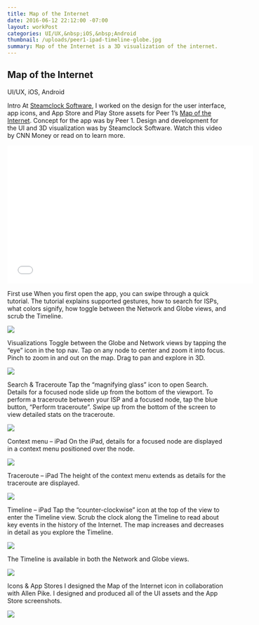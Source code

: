 ```yaml
---
title: Map of the Internet
date: 2016-06-12 22:12:00 -07:00
layout: workPost
categories: UI/UX,&nbsp;iOS,&nbsp;Android
thumbnail: /uploads/peer1-ipad-timeline-globe.jpg
summary: Map of the Internet is a 3D visualization of the internet.
---
```

<article class="lh-copy">
	<div class="vh-100 dt w-100 bg-black pt5 pb6 bb b--black-10" style="background:url(/uploads/peer1-map-of-the-internet-cover.jpg) no-repeat center; background-size: cover;">
    	<div class="dtc v-mid">
      		<h1 class="fl f1 f-subheadline-l measure lh-title fw7 mb0 bg-white pt1 pb2 pr0 pl3 pl4-ns pr4-ns">Map of the Internet</h1>
      		<p class="fl cl measure f5 i bg-white pv0 pr2 pl3 pl4-ns">UI/UX, iOS, Android</p>
    	</div>
	</div>

<div class="cf">
    <div class="fl w-100 w-40-l">
    	<p class="pa3 pa4-ns mv0">
    	<span class="db f3 b lh-title">Intro</span>
    	At <a href="http://www.steamclock.com/" target="_blank">Steamclock Software</a>, I worked on the design for the user interface, app icons, and App Store and Play Store assets for Peer 1’s <a href="https://itunes.apple.com/us/app/map-internet-by-peer-1-hosting/id605924222?ls=1&mt=8" target="_blank">Map of the Internet</a>. Concept for the app was by Peer 1. Design and development for the UI and 3D visualization was by Steamclock Software. Watch this video by <span class="fw7">CNN Money</span> or read on to learn more.</p>
	</div>
	<div class="fl w-100 w-60-l pr4-l">
		<div class="vendor mt4-l"><iframe src="//www.youtube.com/embed/1YdBsoh4lp8" width="560" height="315" frameborder="0"> </iframe></div>
	</div>
</div>

<div class="cf">
    <div class="fl w-100 w-40-l">
    	<p class="pa3 pa4-ns mv0">
    	<span class="db f3 b lh-title">First use</span>
    	When you first open the app, you can swipe through a quick tutorial. The tutorial explains supported gestures, how to search for ISPs, what colors signify, how toggle between the Network and Globe views, and scrub the Timeline.</p>
	</div>
	<div class="fl w-100 w-60-l pr4-l">
		<img class="w-100 mt4-l ba b--black-10" src="/uploads/peer1-iphone-firstuse.jpg"/>
	</div>
</div>

<div class="cf">
    <div class="fl w-100 w-40-l">
    	<p class="pa3 pa4-ns mv0">
    	<span class="db f3 b lh-title">Visualizations</span>
    	Toggle between the Globe and Network views by tapping the “eye” icon in the top nav. Tap on any node to center and zoom it into focus. Pinch to zoom in and out on the map. Drag to pan and explore in 3D.</p>
	</div>
	<div class="fl w-100 w-60-l pr4-l">
		<img class="w-100 mt4-l ba b--black-10" src="/uploads/peer1-iphone-globe-3dgrid-node.jpg"/>
	</div>
</div>

<div class="cf">
    <div class="fl w-100 w-40-l">
    	<p class="pa3 pa4-ns mv0">
    	<span class="db f3 b lh-title">Search &amp; Traceroute</span>
    	Tap the “magnifying glass” icon to open Search. Details for a focused node slide up from the bottom of the viewport. To perform a traceroute between your ISP and a focused node, tap the blue button, “Perform traceroute”. Swipe up from the bottom of the screen to view detailed stats on the traceroute.</p>
	</div>
	<div class="fl w-100 w-60-l pr4-l">
		<img class="w-100 mt4-l ba b--black-10" src="/uploads/peer1-iphone-search-traceroute-results.jpg"/>
	</div>
</div>

<div class="cf">
    <div class="fl w-100 w-40-l">
    	<p class="pa3 pa4-ns mv0">
    	<span class="db f3 b lh-title">Context menu – iPad</span>
    	On the iPad, details for a focused node are displayed in a context menu positioned over the node.</p>
	</div>
	<div class="fl w-100 w-60-l pr4-l">
		<img class="w-100 mt4-l ba b--black-10" src="/uploads/peer1-ipad-node.jpg"/>
	</div>
</div>

<div class="cf">
    <div class="fl w-100 w-40-l">
    	<p class="pa3 pa4-ns mv0">
    	<span class="db f3 b lh-title">Traceroute – iPad</span>
    	The height of the context menu extends as details for the traceroute are displayed.</p>
	</div>
	<div class="fl w-100 w-60-l pr4-l">
		<img class="w-100 mt4-l ba b--black-10" src="/uploads/peer1-ipad-traceroute.jpg"/>
	</div>
</div>

<div class="cf">
    <div class="fl w-100 w-40-l">
    	<p class="pa3 pa4-ns mv0">
    	<span class="db f3 b lh-title">Timeline – iPad</span>
    	Tap the “counter-clockwise” icon at the top of the view to enter the Timeline view. Scrub the clock along the Timeline to read about key events in the history of the Internet. The map increases and decreases in detail as you explore the Timeline.</p>
	</div>
	<div class="fl w-100 w-60-l pr4-l">
		<img class="w-100 mt4-l ba b--black-10" src="/uploads/peer1-ipad-timeline.jpg"/>
	</div>
</div>

<div class="cf">
    <div class="fl w-100 w-40-l">
    	<p class="pa3 pa4-ns mv0">The Timeline is available in both the Network and Globe views.</p>
	</div>
	<div class="fl w-100 w-60-l pr4-l">
		<img class="w-100 mt4-l ba b--black-10" src="/uploads/peer1-ipad-timeline-globe.jpg"/>
	</div>
</div>

<div class="cf mb4">
    <div class="fl w-100 w-40-l">
    	<p class="pa3 pa4-ns mv0">
    	<span class="db f3 b lh-title">Icons &amp; App Stores</span>
    	I designed the Map of the Internet icon in collaboration with Allen Pike. I designed and produced all of the UI assets and the App Store screenshots.</p>
	</div>
	<div class="fl w-100 w-60-l pr4-l">
		<img class="w-100 mt4-l ba b--black-10" src="/uploads/peer1-appstore.jpg"/>
	</div>
</div>

</article>